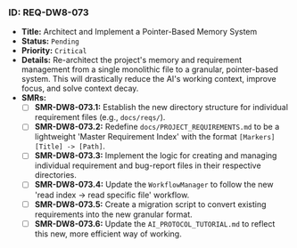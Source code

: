 ### ID: REQ-DW8-073

- **Title:** Architect and Implement a Pointer-Based Memory System
- **Status:** `Pending`
- **Priority:** `Critical`
- **Details:** Re-architect the project's memory and requirement management from a single monolithic file to a granular, pointer-based system. This will drastically reduce the AI's working context, improve focus, and solve context decay.
- **SMRs:**
  - [ ] **SMR-DW8-073.1:** Establish the new directory structure for individual requirement files (e.g., `docs/reqs/`).
  - [ ] **SMR-DW8-073.2:** Redefine `docs/PROJECT_REQUIREMENTS.md` to be a lightweight 'Master Requirement Index' with the format `[Markers] [Title] -> [Path]`.
  - [ ] **SMR-DW8-073.3:** Implement the logic for creating and managing individual requirement and bug-report files in their respective directories.
  - [ ] **SMR-DW8-073.4:** Update the `WorkflowManager` to follow the new 'read index -> read specific file' workflow.
  - [ ] **SMR-DW8-073.5:** Create a migration script to convert existing requirements into the new granular format.
  - [ ] **SMR-DW8-073.6:** Update the `AI_PROTOCOL_TUTORIAL.md` to reflect this new, more efficient way of working.